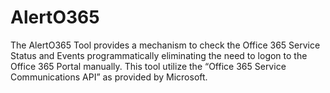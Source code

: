 # AlertO365
The AlertO365 Tool provides a mechanism to check the Office 365 Service Status and Events programmatically eliminating the need to logon to the Office 365 Portal manually. This tool utilize the “Office 365 Service Communications API” as provided by Microsoft.
